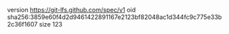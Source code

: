 version https://git-lfs.github.com/spec/v1
oid sha256:3859e60f4d2d9461422891167e2123bf82048ac1d344fc9c775e33b2c36f1607
size 123
